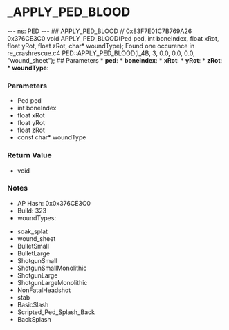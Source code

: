 # _APPLY_PED_BLOOD

--- ns: PED --- ## APPLY_PED_BLOOD  // 0x83F7E01C7B769A26 0x376CE3C0 void APPLY_PED_BLOOD(Ped ped, int boneIndex, float xRot, float yRot, float zRot, char* woundType);  Found one occurence in re_crashrescue.c4 PED::APPLY_PED_BLOOD(l_4B, 3, 0.0, 0.0, 0.0, "wound_sheet");  ## Parameters * **ped**: * **boneIndex**: * **xRot**: * **yRot**: * **zRot**: * **woundType**:

### Parameters
* Ped ped
* int boneIndex
* float xRot
* float yRot
* float zRot
* const char* woundType

### Return Value
* void

### Notes
* AP Hash: 0x0x376CE3C0
* Build: 323
* woundTypes:
- soak_splat
- wound_sheet
- BulletSmall
- BulletLarge
- ShotgunSmall
- ShotgunSmallMonolithic
- ShotgunLarge
- ShotgunLargeMonolithic
- NonFatalHeadshot
- stab
- BasicSlash
- Scripted_Ped_Splash_Back
- BackSplash

